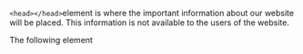 `<head></head>`element is where the important information about our website will be placed. This information is not available to the users of the website.

The following element